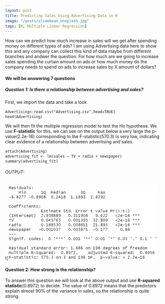 ```yaml
---
layout: post
title: Predicting Sales Using Advertising Data in R
image: "/posts/slidebean_unsplash.jpg"
tags: [R, Multiple Linear Regression]
---
```

How can we predict how much increase in sales will we get after spending money on different types of ads? I am using Advertising data here to show this and any company can collect this kind of data maybe from different branches and andwer the question: For how much are we going to increase sales spending the curtain amount on ads or how much money do the company needs to spend on ads to increase sales by X amount of dollars? 

#### We will be answering 7 questions
##### Question 1: Is there a relationship between advertising and sales?

First, we import the data and take a look
```
Advertising<-read.csv("Advertising.csv",head=TRUE)
head(Advertising)
```
We will then fit the multiple regression model to test the Ho hypothese. We use **F-statistic** for this, we can see on the output below a very large the p-value(2.2e-16) corresponding to the F-statistic(570.3) is very low, indicating clear evidence of a relationship between advertising and sales.
```
attach(Advertising)
advertising_fit <- lm(sales ~ TV + radio + newspaper)
summary(advertising_fit)
```
###### OUTPUT:
![![ouput1](/img/posts/output1.png "output1")

#### Question 2: How strong is the relationship?
To answer this question we will look at the above output and use **R-squared statistic**(0.8972) to decide. The value of 0.8972 means that the predictors explain almost 90% of the variance in sales, so the relationship is quite strong.
